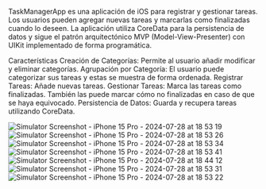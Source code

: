 TaskManagerApp es una aplicación de iOS para registrar y gestionar tareas. Los usuarios pueden agregar nuevas tareas y marcarlas como finalizadas cuando lo deseen. La aplicación utiliza CoreData para la persistencia de datos y sigue el patrón arquitectónico MVP (Model-View-Presenter) con UIKit implementado de forma programática.

Características
Creación de Categorías: Permite al usuario añadir modificar y eliminar categorías.
Agrupación por Categoría: El usuario puede categorizar sus tareas y estas se muestra de forma ordenada.
Registrar Tareas: Añade nuevas tareas.
Gestionar Tareas: Marca las tareas como finalizadas. También las puede marcar cómo no finalizadas en caso de que se haya equivocado.
Persistencia de Datos: Guarda y recupera tareas utilizando CoreData.


![Simulator Screenshot - iPhone 15 Pro - 2024-07-28 at 18 53 19](https://github.com/user-attachments/assets/e357ec15-1b93-4fea-9fa9-a576cfd0d63d)
![Simulator Screenshot - iPhone 15 Pro - 2024-07-28 at 18 53 26](https://github.com/user-attachments/assets/28c704b4-7931-457b-9aad-0c3a6b3fa466)
![Simulator Screenshot - iPhone 15 Pro - 2024-07-28 at 18 53 34](https://github.com/user-attachments/assets/3b769654-0f83-43ad-a6f8-b3f49d6f5859)
![Simulator Screenshot - iPhone 15 Pro - 2024-07-28 at 18 53 41](https://github.com/user-attachments/assets/699ccb7a-b4ee-42e6-8900-0d76d7fe3776)
![Simulator Screenshot - iPhone 15 Pro - 2024-07-28 at 18 44 12](https://github.com/user-attachments/assets/1f432501-f977-4561-8d9f-208fb59e0197)
![Simulator Screenshot - iPhone 15 Pro - 2024-07-28 at 18 53 31](https://github.com/user-attachments/assets/5d594490-1192-48ba-ab8d-80a3c8395167)
![Simulator Screenshot - iPhone 15 Pro - 2024-07-28 at 18 53 22](https://github.com/user-attachments/assets/7861ca83-73df-45a3-87d9-d383a8e1d0a2)
